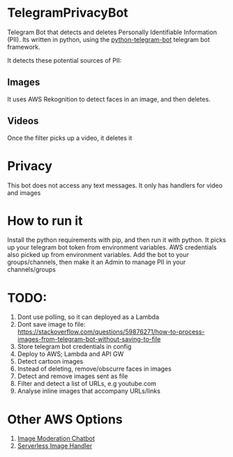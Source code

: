 # TelegramPrivacyBot
Telegram Bot that detects and deletes Personally Identifiable Information (PII).
Its written in python, using the [python-telegram-bot](https://pypi.org/project/python-telegram-bot/) telegram bot framework. 

It detects these potential sources of PII:
## Images
It uses AWS Rekognition to detect faces in an image, and then deletes.

## Videos
Once the filter picks up a video, it deletes it

# Privacy
This bot does not access any text messages. It only has handlers for video and images

# How to run it
Install the python requirements with pip, and then run it with python.
It picks up your telegram bot token from environment variables. AWS credentials also picked up from environment variables.
Add the bot to your groups/channels, then make it an Admin to manage PII in your channels/groups

# TODO: 
1. Dont use polling, so it can deployed as a Lambda
2. Dont save image to file: https://stackoverflow.com/questions/59876271/how-to-process-images-from-telegram-bot-without-saving-to-file
3. Store telegram bot credentials in config
4. Deploy to AWS; Lambda and API GW
5. Detect cartoon images
6. Instead of deleting, remove/obscurre faces in images
7. Detect and remove images sent as file
8. Filter and detect a list of URLs, e.g youtube.com
9. Analyse inline images that accompany URLs/links

# Other AWS Options
1. [Image Moderation Chatbot](https://serverlessrepo.aws.amazon.com/applications/arn:aws:serverlessrepo:us-east-1:426111819794:applications~image-moderation-chatbot)
2. [Serverless Image Handler](https://aws.amazon.com/about-aws/whats-new/2021/02/introducing-serverless-image-handler-v5-2/)

